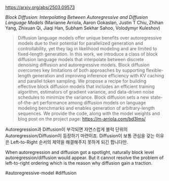 https://arxiv.org/abs/2503.09573

*Block Diffusion: Interpolating Between Autoregressive and Diffusion Language Models* (Marianne Arriola, Aaron Gokaslan, Justin T Chiu, Zhihan Yang, Zhixuan Qi, Jiaqi Han, Subham Sekhar Sahoo, Volodymyr Kuleshov)

> Diffusion language models offer unique benefits over autoregressive models due to their potential for parallelized generation and controllability, yet they lag in likelihood modeling and are limited to fixed-length generation. In this work, we introduce a class of block diffusion language models that interpolate between discrete denoising diffusion and autoregressive models. Block diffusion overcomes key limitations of both approaches by supporting flexible-length generation and improving inference efficiency with KV caching and parallel token sampling. We propose a recipe for building effective block diffusion models that includes an efficient training algorithm, estimators of gradient variance, and data-driven noise schedules to minimize the variance. Block diffusion sets a new state-of-the-art performance among diffusion models on language modeling benchmarks and enables generation of arbitrary-length sequences. We provide the code, along with the model weights and blog post on the project page: https://m-arriola.com/bd3lms/

Autoregression과 Diffusion이 부각되면 자연스럽게 블럭 단위의 Autoregression/Diffusion이 등장하기 마련이죠. Diffusion이 보통 관심을 갖는 이유은 Left-to-Right 순서의 제약을 해결해주지 못하게 되긴 합니다만.

<english>
When autoregression and diffusion got a spotlight, naturally block level autoregression/diffusion would appear. But it cannot resolve the problem of left-to-right ordering which is the reason why diffusion gain a traction.
</english>

#autoregressive-model #diffusion 